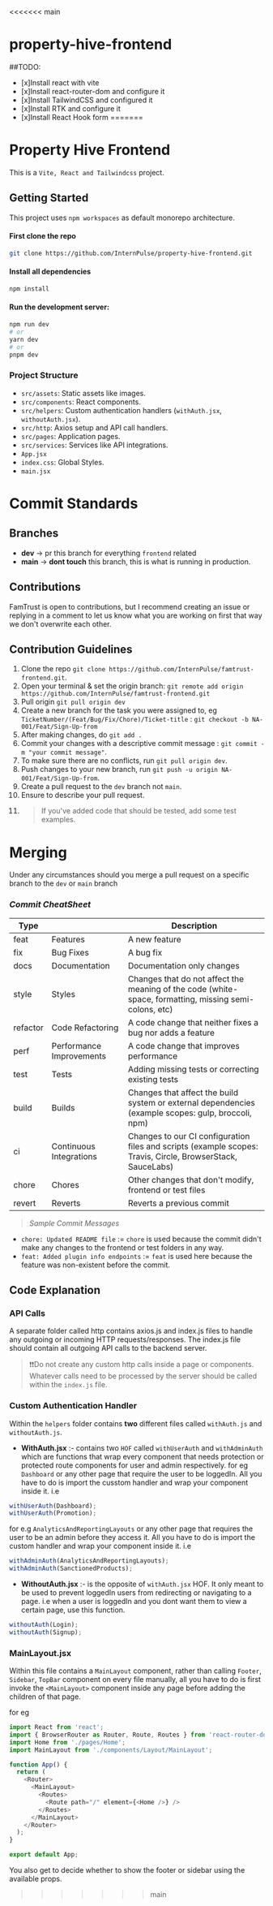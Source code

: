 <<<<<<< main
# property-hive-frontend
##TODO:
- [x]Install react with vite 
- [x]Install react-router-dom and configure it
- [x]Install TailwindCSS  and configured it
- [x]Install RTK and configure it
- [x]Install React Hook form
=======
# Property Hive Frontend

This is a `Vite, React and Tailwindcss` project.

## Getting Started

This project uses `npm workspaces` as default monorepo architecture.

#### First clone the repo

```bash
git clone https://github.com/InternPulse/property-hive-frontend.git
```

#### Install all dependencies

```bash
npm install
```

#### Run the development server:

```bash
npm run dev
# or
yarn dev
# or
pnpm dev
```
### Project Structure

- `src/assets`: Static assets like images.
- `src/components`: React components.
- `src/helpers`: Custom authentication handlers (`withAuth.jsx`, `withoutAuth.jsx`).
- `src/http`: Axios setup and API call handlers.
- `src/pages`: Application pages.
- `src/services`: Services like API integrations.
- `App.jsx`
- `index.css`: Global Styles.
- `main.jsx`

# Commit Standards

## Branches

- **dev** -> pr this branch for everything `frontend` related
- **main** -> **dont touch** this branch, this is what is running in production.

## Contributions

FamTrust is open to contributions, but I recommend creating an issue or replying in a comment to let us know what you are working on first that way we don't overwrite each other.

## Contribution Guidelines

1. Clone the repo `git clone https://github.com/InternPulse/famtrust-frontend.git`.
2. Open your terminal & set the origin branch: `git remote add origin https://github.com/InternPulse/famtrust-frontend.git`
3. Pull origin `git pull origin dev`
4. Create a new branch for the task you were assigned to, eg `TicketNumber/(Feat/Bug/Fix/Chore)/Ticket-title` : `git checkout -b NA-001/Feat/Sign-Up-from`
5. After making changes, do `git add .`
6. Commit your changes with a descriptive commit message : `git commit -m "your commit message"`.
7. To make sure there are no conflicts, run `git pull origin dev`.
8. Push changes to your new branch, run `git push -u origin NA-001/Feat/Sign-Up-from`.
9. Create a pull request to the `dev` branch not `main`.
10. Ensure to describe your pull request.
11. > If you've added code that should be tested, add some test examples.
# Merging

Under any circumstances should you merge a pull request on a specific branch to the `dev` or `main` branch

### _Commit CheatSheet_

| Type     |                          | Description                                                                                                 |
| -------- | ------------------------ | ----------------------------------------------------------------------------------------------------------- |
| feat     | Features                 | A new feature                                                                                               |
| fix      | Bug Fixes                | A bug fix                                                                                                   |
| docs     | Documentation            | Documentation only changes                                                                                  |
| style    | Styles                   | Changes that do not affect the meaning of the code (white-space, formatting, missing semi-colons, etc)      |
| refactor | Code Refactoring         | A code change that neither fixes a bug nor adds a feature                                                   |
| perf     | Performance Improvements | A code change that improves performance                                                                     |
| test     | Tests                    | Adding missing tests or correcting existing tests                                                           |
| build    | Builds                   | Changes that affect the build system or external dependencies (example scopes: gulp, broccoli, npm)         |
| ci       | Continuous Integrations  | Changes to our CI configuration files and scripts (example scopes: Travis, Circle, BrowserStack, SauceLabs) |
| chore    | Chores                   | Other changes that don't modify, frontend or test files                                                    |
| revert   | Reverts                  | Reverts a previous commit                                                                                   |

> _Sample Commit Messages_
- `chore: Updated README file` := `chore` is used because the commit didn't make any changes to the frontend or test folders in any way.
- `feat: Added plugin info endpoints` := `feat` is used here because the feature was non-existent before the commit.

## Code Explanation

### API Calls

A separate folder called http contains axios.js and index.js files to handle any outgoing or incoming HTTP requests/responses. The index.js file should contain all outgoing API calls to the backend server.

> ❗❗Do not create any custom http calls inside a page or components. Whatever calls need to be processed by the server should be called within the `index.js` file.
### Custom Authentication Handler

Within the `helpers` folder contains **two** different files called `withAuth.js` and `withoutAuth.js`.

- **WithAuth.jsx** :- contains two `HOF` called `withUserAuth` and `withAdminAuth` which are functions that wrap every component that needs protection or protected route components for user and admin respectively. for eg `Dashboard` or any other page that require the user to be loggedIn. All you have to do is import the cusstom handler and wrap your component inside it. i.e

```js
withUserAuth(Dashboard);
withUserAuth(Promotion);
```

for e.g `AnalyticsAndReportingLayouts` or any other page that requires the user to be an admin before they access it. All you have to do is import the custom handler and wrap your component inside it. i.e

```js
withAdminAuth(AnalyticsAndReportingLayouts);
withAdminAuth(SanctionedProducts);
```

- **WithoutAuth.jsx** :- is the opposite of `withAuth.jsx` HOF. It only meant to be used to prevent loggedIn users from redirecting or navigating to a page. i.e when a user is loggedIn and you dont want them to view a certain page, use this function.

```js
withoutAuth(Login);
withoutAuth(Signup);
```

### MainLayout.jsx

Within this file contains a `MainLayout` component, rather than calling `Footer`, `Sidebar`, `TopBar` component on every file manually, all you have to do is first invoke the `<MainLayout>` component inside any page before adding the children of that page.

for eg

```js
import React from 'react';
import { BrowserRouter as Router, Route, Routes } from 'react-router-dom';
import Home from './pages/Home';
import MainLayout from './components/Layout/MainLayout';

function App() {
  return (
    <Router>
      <MainLayout>
        <Routes>
          <Route path="/" element={<Home />} />
        </Routes>
      </MainLayout>
    </Router>
  );
}

export default App;
```

You also get to decide whether to show the footer or sidebar using the available props.
>>>>>>> main
